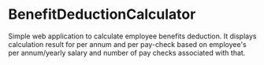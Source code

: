# BenefitDeductionCalculator

Simple web application to calculate employee benefits deduction. It displays calculation result for per annum and  per pay-check based on employee's per annum/yearly salary and number of pay checks associated with that.

